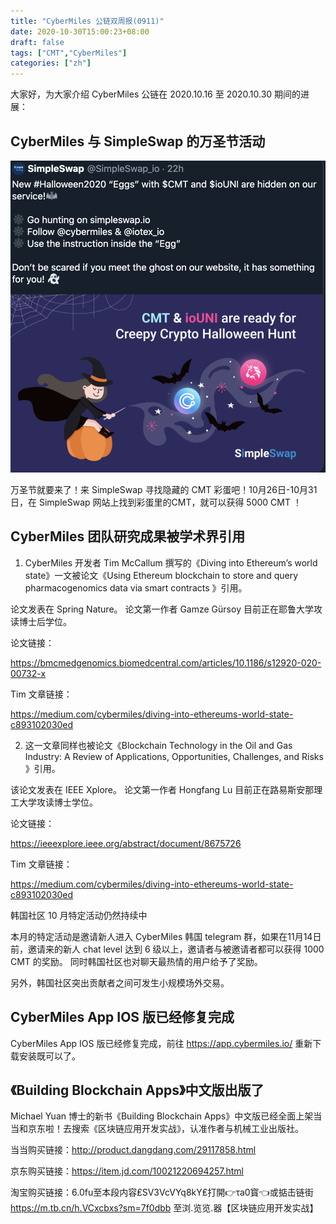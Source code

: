 ```yaml
---
title: "CyberMiles 公链双周报(0911)"
date: 2020-10-30T15:00:23+08:00
draft: false
tags: ["CMT","CyberMiles"] 
categories: ["zh"] 
---
```




大家好，为大家介绍 CyberMiles 公链在 2020.10.16 至 2020.10.30 期间的进展：

## CyberMiles 与 SimpleSwap 的万圣节活动

![](/images/20201030-biweekly-zh.png)

万圣节就要来了！来 SimpleSwap 寻找隐藏的 CMT 彩蛋吧！10月26日-10月31日，在 SimpleSwap 网站上找到彩蛋里的CMT，就可以获得 5000 CMT ！


## CyberMiles 团队研究成果被学术界引用


1. CyberMiles 开发者 Tim McCallum 撰写的《Diving into Ethereum’s world state》一文被论文《Using Ethereum blockchain to store and query pharmacogenomics data via smart contracts 》引用。



论文发表在 Spring Nature。 论文第一作者 Gamze Gürsoy 目前正在耶鲁大学攻读博士后学位。



论文链接：

https://bmcmedgenomics.biomedcentral.com/articles/10.1186/s12920-020-00732-x

Tim 文章链接：

https://medium.com/cybermiles/diving-into-ethereums-world-state-c893102030ed





2. 这一文章同样也被论文《Blockchain Technology in the Oil and Gas Industry: A Review of Applications, Opportunities, Challenges, and Risks 》引用。



该论文发表在 IEEE Xplore。 论文第一作者 Hongfang Lu 目前正在路易斯安那理工大学攻读博士学位。 



论文链接：

https://ieeexplore.ieee.org/abstract/document/8675726

Tim 文章链接：

https://medium.com/cybermiles/diving-into-ethereums-world-state-c893102030ed

韩国社区 10 月特定活动仍然持续中


本月的特定活动是邀请新人进入 CyberMiles 韩国 telegram 群，如果在11月14日前，邀请来的新人 chat level 达到 6 级以上，邀请者与被邀请者都可以获得 1000 CMT 的奖励。 同时韩国社区也对聊天最热情的用户给予了奖励。



另外，韩国社区突出贡献者之间可发生小规模场外交易。

## CyberMiles App IOS 版已经修复完成


CyberMiles App IOS 版已经修复完成，前往 https://app.cybermiles.io/ 重新下载安装既可以了。



## 《Building Blockchain Apps》中文版出版了


Michael Yuan 博士的新书《Building Blockchain Apps》中文版已经全面上架当当和京东啦！去搜索《区块链应用开发实战》，认准作者与机械工业出版社。

当当购买链接：http://product.dangdang.com/29117858.html

京东购买链接：https://item.jd.com/10021220694257.html

淘宝购买链接：6.0fu至本段内容₤SV3VcVYq8kY₤打開👉τa0寳👈或掂击链街 https://m.tb.cn/h.VCxcbxs?sm=7f0dbb 至浏.览览.器【区块链应用开发实战】







